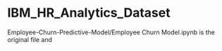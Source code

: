 # IBM_HR_Analytics_Dataset
Employee-Churn-Predictive-Model/Employee Churn Model.ipynb is the original file and 
